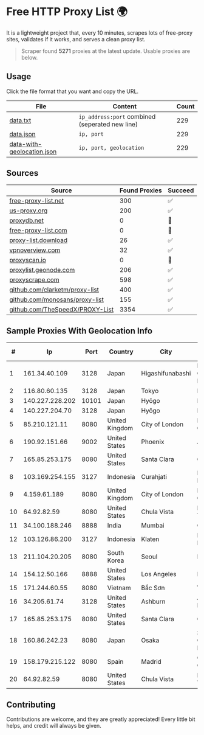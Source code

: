 
# Free HTTP Proxy List 🌍

It is a lightweight project that, every 10 minutes, scrapes lots of free-proxy sites, validates if it works, and serves a clean proxy list.


> Scraper found **5271** proxies at the latest update. Usable proxies are below.

## Usage

Click the file format that you want and copy the URL.


|File|Content|Count|
|----|-------|-----|
|[data.txt](https://raw.githubusercontent.com/themiralay/Proxy-List-World/master/data.txt)|`ip_address:port` combined (seperated new line)|229|
|[data.json](https://raw.githubusercontent.com/themiralay/Proxy-List-World/master/data.json)|`ip, port`|229|
|[data-with-geolocation.json](https://raw.githubusercontent.com/themiralay/Proxy-List-World/master/data-with-geolocation.json)|`ip, port, geolocation`|229|

## Sources

|Source|Found Proxies|Succeed|
|------|-------------|-------|
|[free-proxy-list.net](https://free-proxy-list.net)|300|✅|
|[us-proxy.org](https://www.us-proxy.org)|200|✅|
|[proxydb.net](http://proxydb.net)|0|🚫|
|[free-proxy-list.com](https://free-proxy-list.com/?page=&port=&type%5B%5D=http&type%5B%5D=https&up_time=0&search=Search)|0|🚫|
|[proxy-list.download](https://www.proxy-list.download/HTTP)|26|✅|
|[vpnoverview.com](https://vpnoverview.com/privacy/anonymous-browsing/free-proxy-servers)|32|✅|
|[proxyscan.io](https://www.proxyscan.io)|0|🚫|
|[proxylist.geonode.com](https://proxylist.geonode.com/api/proxy-list?limit=300&page=1&sort_by=lastChecked&sort_type=desc&protocols=http,https)|206|✅|
|[proxyscrape.com](https://api.proxyscrape.com/v2/?request=displayproxies&protocol=http&timeout=10000&country=all&ssl=all&anonymity=all)|598|✅|
|[github.com/clarketm/proxy-list](https://raw.githubusercontent.com/clarketm/proxy-list/master/proxy-list-raw.txt)|400|✅|
|[github.com/monosans/proxy-list](https://raw.githubusercontent.com/monosans/proxy-list/main/proxies/http.txt)|155|✅|
|[github.com/TheSpeedX/PROXY-List](https://raw.githubusercontent.com/TheSpeedX/PROXY-List/master/http.txt)|3354|✅|


## Sample Proxies With Geolocation Info

|#|Ip|Port|Country|City|Internet Service Provider|
|-|--|----|-------|----|-------------------------|
|1|161.34.40.109|3128|Japan|Higashifunabashi|NTT PC Communications, Inc.|
|2|116.80.60.135|3128|Japan|Tokyo|InfoSphere|
|3|140.227.228.202|10101|Japan|Hyōgo|InfoSphere|
|4|140.227.204.70|3128|Japan|Hyōgo|InfoSphere|
|5|85.210.121.11|8080|United Kingdom|City of London|Microsoft Corporation|
|6|190.92.151.66|9002|United States|Phoenix|A2 Hosting, Inc.|
|7|165.85.253.175|8080|United States|Santa Clara|Google LLC|
|8|103.169.254.155|3127|Indonesia|Curahjati|PT Master Star Network|
|9|4.159.61.189|8080|United Kingdom|City of London|Microsoft Corporation|
|10|64.92.82.59|8080|United States|Chula Vista|Momentum Telecom, Inc.|
|11|34.100.188.246|8888|India|Mumbai|Google LLC|
|12|103.126.86.200|3127|Indonesia|Klaten|PT. Rasi Bintang Perkasa|
|13|211.104.20.205|8080|South Korea|Seoul|Korea Telecom|
|14|154.12.50.166|8888|United States|Los Angeles|NetLab Global|
|15|171.244.60.55|8080|Vietnam|Bắc Sơn|VIETEL|
|16|34.205.61.74|3128|United States|Ashburn|Amazon.com, Inc.|
|17|165.85.253.175|8080|United States|Santa Clara|Google LLC|
|18|160.86.242.23|8080|Japan|Osaka|Sony Network Communications Inc|
|19|158.179.215.122|8080|Spain|Madrid|Oracle Corporation|
|20|64.92.82.59|8080|United States|Chula Vista|Momentum Telecom, Inc.|



## Contributing

Contributions are welcome, and they are greatly appreciated! Every
little bit helps, and credit will always be given.

